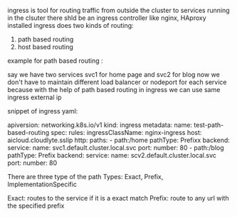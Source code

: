 ingress is tool for routing traffic from outside the cluster to services running in the clsuter
there shld be an ingress controller like nginx, HAproxy installed
ingress does two kinds of routing:
1. path based routing
2. host based routing

example for path based routing :

say we have two services svc1 for home page and svc2 for blog
now we don't have to maintain different load balancer or nodeport for each service because with the help of path based routing in ingress we can use same ingress external ip 

snippet of ingress yaml:

apiversion: networking.k8s.io/v1
kind: ingress
metadata:
  name: test-path-based-routing
spec:
  rules:
    ingressClassName: nginx-ingress
    host: aicloud.cloudlyte.sslip
    http:
      paths:
      -  path:/home
        pathType: Prefixx
        backend:
          service:
            name: svc1.default.cluster.local.svc
            port:
              number: 80
     -  path:/blog
        pathType: Prefix
        backend:
          service:
            name: scv2.default.cluster.local.svc
          port:
            number: 80




There are three type of the path Types: Exact, Prefix, ImplementationSpecific

Exact: routes to the service if it is a exact match
Prefix: route to any url with the specified prefix
